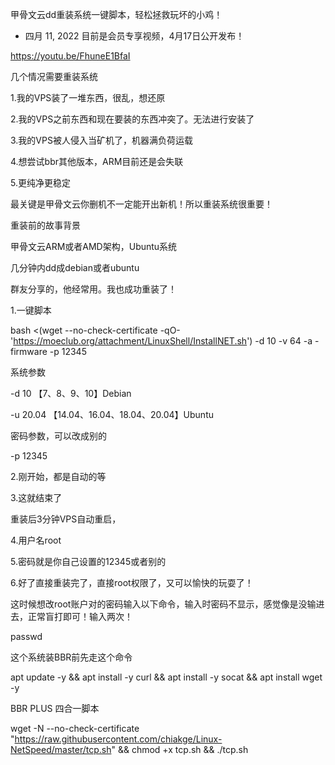 甲骨文云dd重装系统一键脚本，轻松拯救玩坏的小鸡！
- 四月 11, 2022
目前是会员专享视频，4月17日公开发布！

https://youtu.be/FhuneE1BfaI














几个情况需要重装系统

1.我的VPS装了一堆东西，很乱，想还原

2.我的VPS之前东西和现在要装的东西冲突了。无法进行安装了

3.我的VPS被人侵入当矿机了，机器满负荷运载

4.想尝试bbr其他版本，ARM目前还是会失联

5.更纯净更稳定

最关键是甲骨文云你删机不一定能开出新机！所以重装系统很重要！





重装前的故事背景

甲骨文云ARM或者AMD架构，Ubuntu系统

几分钟内dd成debian或者ubuntu

群友分享的，他经常用。我也成功重装了！





1.一键脚本

bash <(wget --no-check-certificate -qO- 'https://moeclub.org/attachment/LinuxShell/InstallNET.sh') -d 10 -v 64 -a -firmware -p 12345



系统参数

-d 10  【7、8、9、10】Debian

-u 20.04  【14.04、16.04、18.04、20.04】Ubuntu



密码参数，可以改成别的

-p 12345





2.刚开始，都是自动的等


















3.这就结束了


















重装后3分钟VPS自动重启，



4.用户名root





5.密码就是你自己设置的12345或者别的








6.好了直接重装完了，直接root权限了，又可以愉快的玩耍了！










这时候想改root账户对的密码输入以下命令，输入时密码不显示，感觉像是没输进去，正常盲打即可！输入两次！

passwd




这个系统装BBR前先走这个命令

apt update -y && apt install -y curl && apt install -y socat && apt install wget -y



BBR PLUS 四合一脚本

wget -N --no-check-certificate "https://raw.githubusercontent.com/chiakge/Linux-NetSpeed/master/tcp.sh" && chmod +x tcp.sh && ./tcp.sh
